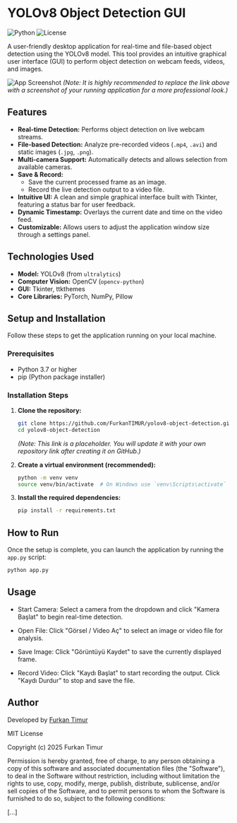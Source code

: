 # YOLOv8 Object Detection GUI

![Python](https://img.shields.io/badge/Python-3.7%2B-blue.svg)
![License](https://img.shields.io/badge/License-MIT-green.svg)

A user-friendly desktop application for real-time and file-based object detection using the YOLOv8 model. This tool provides an intuitive graphical user interface (GUI) to perform object detection on webcam feeds, videos, and images.

![App Screenshot](./images/app-screenshot.png)
*(Note: It is highly recommended to replace the link above with a screenshot of your running application for a more professional look.)*

## Features

- **Real-time Detection:** Performs object detection on live webcam streams.
- **File-based Detection:** Analyze pre-recorded videos (`.mp4`, `.avi`) and static images (`.jpg`, `.png`).
- **Multi-camera Support:** Automatically detects and allows selection from available cameras.
- **Save & Record:**
    - Save the current processed frame as an image.
    - Record the live detection output to a video file.
- **Intuitive UI:** A clean and simple graphical interface built with Tkinter, featuring a status bar for user feedback.
- **Dynamic Timestamp:** Overlays the current date and time on the video feed.
- **Customizable:** Allows users to adjust the application window size through a settings panel.

## Technologies Used

- **Model:** YOLOv8 (from `ultralytics`)
- **Computer Vision:** OpenCV (`opencv-python`)
- **GUI:** Tkinter, ttkthemes
- **Core Libraries:** PyTorch, NumPy, Pillow

## Setup and Installation

Follow these steps to get the application running on your local machine.

### Prerequisites

- Python 3.7 or higher
- pip (Python package installer)

### Installation Steps

1.  **Clone the repository:**
    ```sh
    git clone https://github.com/FurkanTIMUR/yolov8-object-detection.git
    cd yolov8-object-detection
    ```
    *(Note: This link is a placeholder. You will update it with your own repository link after creating it on GitHub.)*

2.  **Create a virtual environment (recommended):**
    ```sh
    python -m venv venv
    source venv/bin/activate  # On Windows use `venv\Scripts\activate`
    ```

3.  **Install the required dependencies:**
    ```sh
    pip install -r requirements.txt
    ```

## How to Run

Once the setup is complete, you can launch the application by running the `app.py` script:

```sh
python app.py
```

## Usage
- Start Camera: Select a camera from the dropdown and click "Kamera Başlat" to begin real-time detection.

- Open File: Click "Görsel / Video Aç" to select an image or video file for analysis.

- Save Image: Click "Görüntüyü Kaydet" to save the currently displayed frame.

- Record Video: Click "Kaydı Başlat" to start recording the output. Click "Kaydı Durdur" to stop and save the file.


## Author
Developed by [Furkan Timur](https://github.com/FurkanTIMUR)

MIT License

Copyright (c) 2025 Furkan Timur

Permission is hereby granted, free of charge, to any person obtaining a copy
of this software and associated documentation files (the "Software"), to deal
in the Software without restriction, including without limitation the rights
to use, copy, modify, merge, publish, distribute, sublicense, and/or sell
copies of the Software, and to permit persons to whom the Software is
furnished to do so, subject to the following conditions:

[...]

